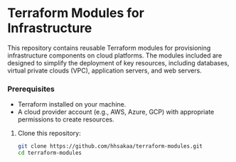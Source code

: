 # Terraform Modules for Infrastructure

This repository contains reusable Terraform modules for provisioning infrastructure components on cloud platforms. The modules included are designed to simplify the deployment of key resources, including databases, virtual private clouds (VPC), application servers, and web servers.

### Prerequisites

- Terraform installed on your machine.
- A cloud provider account (e.g., AWS, Azure, GCP) with appropriate permissions to create resources.
 
1. Clone this repository:
   ```bash
   git clone https://github.com/hhsakaa/terraform-modules.git
   cd terraform-modules
